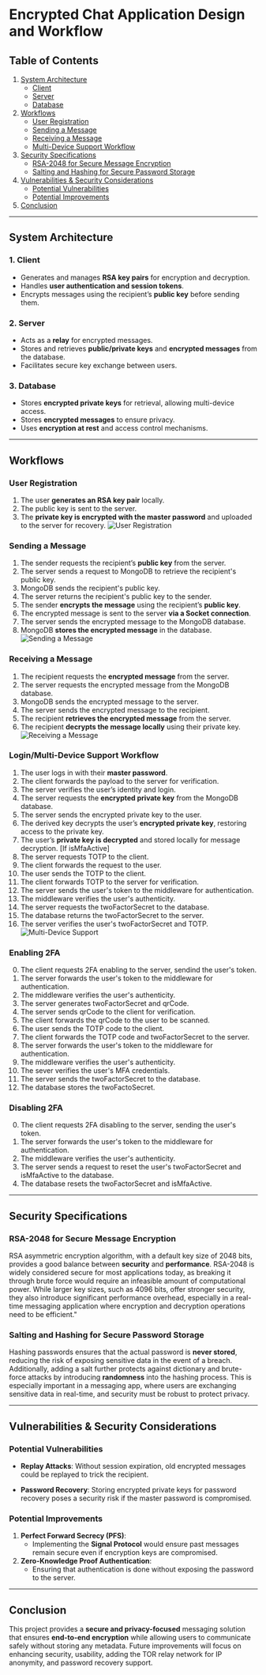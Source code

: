 # Encrypted Chat Application Design and Workflow

## Table of Contents

1. [System Architecture](#system-architecture)
   - [Client](#1-client)
   - [Server](#2-server)
   - [Database](#3-database)
2. [Workflows](#workflows)
   - [User Registration](#user-registration)
   - [Sending a Message](#sending-a-message)
   - [Receiving a Message](#receiving-a-message)
   - [Multi-Device Support Workflow](#multi-device-support-workflow)
3. [Security Specifications](#security-specifications)
   - [RSA-2048 for Secure Message Encryption](#rsa-2048-for-secure-message-encryption)
   - [Salting and Hashing for Secure Password Storage](#salting-and-hashing-for-secure-password-storage)
4. [Vulnerabilities & Security Considerations](#vulnerabilities--security-considerations)
   - [Potential Vulnerabilities](#potential-vulnerabilities)
   - [Potential Improvements](#potential-improvements)
5. [Conclusion](#conclusion)

---

## System Architecture

### 1. **Client**

- Generates and manages **RSA key pairs** for encryption and decryption.
- Handles **user authentication and session tokens**.
- Encrypts messages using the recipient’s **public key** before sending them.

### 2. **Server**

- Acts as a **relay** for encrypted messages.
- Stores and retrieves **public/private keys** and **encrypted messages** from the database.
- Facilitates secure key exchange between users.

### 3. **Database**

- Stores **encrypted private keys** for retrieval, allowing multi-device access.
- Stores **encrypted messages** to ensure privacy.
- Uses **encryption at rest** and access control mechanisms.

---

## Workflows

### **User Registration**

1. The user **generates an RSA key pair** locally.
2. The public key is sent to the server.
3. The **private key is encrypted with the master password** and uploaded to the server for recovery.
![User Registration](./details/images/registration_workflow.png)

### **Sending a Message**

1. The sender requests the recipient’s **public key** from the server.
2. The server sends a request to MongoDB to retrieve the recipient's public key.
3. MongoDB sends the recipient's public key.
4. The server returns the recipient's public key to the sender.
5. The sender **encrypts the message** using the recipient’s **public key**.
6. The encrypted message is sent to the server **via a Socket connection**.
7. The server sends the encrypted message to the MongoDB database.
8. MongoDB **stores the encrypted message** in the database.
![Sending a Message](./details/images/sending_message_workflow.png)

### **Receiving a Message**

1. The recipient requests the **encrypted message** from the server.
2. The server requests the encrypted message from the MongoDB database.
3. MongoDB sends the encrypted message to the server.
4. The server sends the encrypted message to the recipient.
5. The recipient **retrieves the encrypted message** from the server.
6. The recipient **decrypts the message locally** using their private key.
![Receiving a Message](./details/images/receiving_message_workflow.png)

### **Login/Multi-Device Support Workflow**

1. The user logs in with their **master password**.
2. The client forwards the payload to the server for verification.
3. The server verifies the user’s identity and login.
4. The server requests the **encrypted private key** from the MongoDB database.
5. The server sends the encrypted private key to the user.
6. The derived key decrypts the user’s **encrypted private key**, restoring access to the private key.
7. The user’s **private key is decrypted** and stored locally for message decryption.
[If isMfaActive] 
8. The server requests TOTP to the client.
9. The client forwards the request to the user.
10. The user sends the TOTP to the client.
11. The client forwards TOTP to the server for verification.
12. The server sends the user's token to the middleware for authentication.
13. The middleware verifies the user's authenticity.
14. The server requests the twoFactorSecret to the database.
15. The database returns the twoFactorSecret to the server.
14. The server verifies the user's twoFactorSecret and TOTP.
![Multi-Device Support](./details/images/multi_device_workflow.png)

### **Enabling 2FA**

0. The client requests 2FA enabling to the server, sendind the user's token.
1. The server forwards the user's token to the middleware for authentication.
2. The middleware verifies the user's authenticity.
3. The server generates twoFactorSecret and qrCode.
4. The server sends qrCode to the client for verification.
5. The client forwards the qrCode to the user to be scanned.
6. The user sends the TOTP code to the client.
7. The client forwards the TOTP code and twoFactorSecret to the server.
8. The server forwards the user's token to the middleware for authentication.
9. The middleware verifies the user's authenticity.
10. The sever verifies the user's MFA credentials.
11. The server sends the twoFactorSecret to the database.
12. The database stores the twoFactoSecret.

### **Disabling 2FA**

0. The client requests 2FA disabling to the server, sending the user's token.
1. The server forwards the user's token to the middleware for authentication.
2. The middleware verifies the user's authenticity.
3. The server sends a request to reset the user's twoFactorSecret and isMfaActive to the database.
4. The database resets the twoFactorSecret and isMfaActive.

---

## Security Specifications

### **RSA-2048 for Secure Message Encryption**

RSA asymmetric encryption algorithm, with a default key size of 2048 bits, provides a good balance between **security** and **performance**. RSA-2048 is widely considered secure for most applications today, as breaking it through brute force would require an infeasible amount of computational power. While larger key sizes, such as 4096 bits, offer stronger security, they also introduce significant performance overhead, especially in a real-time messaging application where encryption and decryption operations need to be efficient."


### **Salting and Hashing for Secure Password Storage**

Hashing passwords ensures that the actual password is **never stored**, reducing the risk of exposing sensitive data in the event of a breach. Additionally, adding a salt further protects against dictionary and brute-force attacks by introducing **randomness** into the hashing process. This is especially important in a messaging app, where users are exchanging sensitive data in real-time, and security must be robust to protect privacy.

---


## Vulnerabilities & Security Considerations

### **Potential Vulnerabilities**

- **Replay Attacks**: Without session expiration, old encrypted messages could be replayed to trick the recipient.

- **Password Recovery**: Storing encrypted private keys for password recovery poses a security risk if the master password is compromised.

### **Potential Improvements**

1. **Perfect Forward Secrecy (PFS)**:
   - Implementing the **Signal Protocol** would ensure past messages remain secure even if encryption keys are compromised.
2. **Zero-Knowledge Proof Authentication**:
   - Ensuring that authentication is done without exposing the password to the server.

---

## Conclusion

This project provides a **secure and privacy-focused** messaging solution that ensures **end-to-end encryption** while allowing users to communicate safely without storing any metadata. Future improvements will focus on enhancing security, usability, adding the TOR relay network for IP anonymity, and password recovery support.